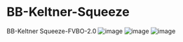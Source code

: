 # BB-Keltner-Squeeze
BB-Keltner Squeeze-FVBO-2.0
![image](https://github.com/user-attachments/assets/f93765ab-f676-442a-a34e-2972d72833ad)
![image](https://github.com/user-attachments/assets/48a5907d-ed1d-4f08-94fd-97eb3dded2f5)
![image](https://github.com/user-attachments/assets/2a68bd7a-844f-4725-adab-910ce0e40b43)

